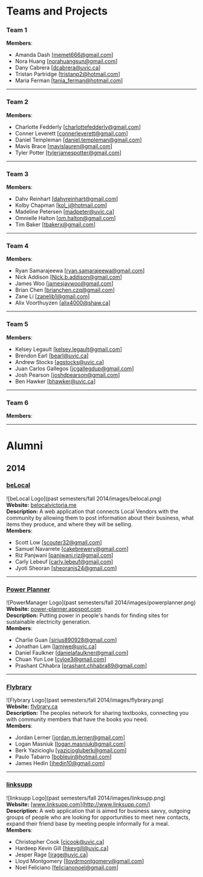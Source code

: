 # Teams and Projects

### Team 1  
**Members**:

- Amanda Dash [[memet666@gmail.com](mailto:memet666@gmail.com)]
- Nora Huang [[norahuangsun@gmail.com](mailto:norahuangsun@gmail.com)]
- Dany Cabrera [[dcabrera@uvic.ca](mailto:dcabrera@uvic.ca)]
- Tristan Partridge [[tristanp2@hotmail.com](mailto:tristanp2@hotmail.com)]
- Maria Ferman [[tania_ferman@hotmail.com](mailto:tania_ferman@hotmail.com)]

---

### Team 2  
**Members**:

- Charlotte Fedderly [[charlottefedderly@gmail.com](mailto:charlottefedderly@gmail.com)]
- Conner Leverett [[connerleverett@gmail.com](mailto:connerleverett@gmail.com)]
- Daniel Templeman [[daniel.templeman@gmail.com](mailto:daniel.templeman@gmail.com)]
- Mavis Brace [[mavislauren@gmail.com](mailto:mavislauren@gmail.com)]
- Tyler Potter [[tylerjamespotter@gmail.com](mailto:tylerjamespotter@gmail.com)]

---

### Team 3  
**Members**:

- Dahv Reinhart [[dahvreinhart@gmail.com](mailto:dahvreinhart@gmail.com)]
- Kolby Chapman [[kol_j@hotmail.com](mailto:kol_j@hotmail.com)]
- Madeline Petersen [[madpeter@uvic.ca](mailto:madpeter@uvic.ca)]
- Omnielle Halton [[om.halton@gmail.com](mailto:om.halton@gmail.com)]
- Tim Baker [[tbakerx@gmail.com](mailto:tbakerx@gmail.com)]

---

### Team 4  
**Members**:

- Ryan Samarajeewa [[ryan.samarajeewa@gmail.com](mailto:ryan.samarajeewa@gmail.com)]
- Nick Addison [[Nick.b.addison@gmail.com](mailto:Nick.b.addison@gmail.com)]
- James Woo [[jamesjaywoo@gmail.com](mailto:jamesjaywoo@gmail.com)]
- Brian Chen [[brianchen.czq@gmail.com](mailto:brianchen.czq@gmail.com)]
- Zane Li [[zanelib1@gmail.com](mailto:zanelib1@gmail.com)]
- Alix Voorthuyzen [[alix4000@shaw.ca](mailto:alix4000@shaw.ca)]

---

### Team 5  
**Members**:

- Kelsey Legault [[kelsey.legault@gmail.com](mailto:kelsey.legault@gmail.com)]
- Brendon Earl [[bearl@uvic.ca](mailto:bearl@uvic.ca)]
- Andrew Stocks [[agstocks@uvic.ca](mailto:agstocks@uvic.ca)]
- Juan Carlos Gallegos [[jcgallegdup@gmail.com](mailto:jcgallegdup@gmail.com)]
- Josh Pearson [[joshdpearson@gmail.com](mailto:joshdpearson@gmail.com)]
- Ben Hawker [[bhawker@uvic.ca](mailto:bhawker@uvic.ca)]

---

### Team 6  
**Members**:

---

# Alumni

## 2014

### [beLocal](https://github.com/beLocalVictoria)  
![beLocal Logo](past semesters/fall 2014/images/belocal.png)  
**Website:** [belocalvictoria.me](https://belocalvictoria.me)  
**Description:** A web application that connects Local Vendors with the community by allowing them to post information about their business, what items they produce, and where they will be selling.  
**Members**:

- Scott Low [[scouter32@gmail.com](mailto:scouter32@gmail.com)]
- Samuel Navarrete [[cakebrewery@gmail.com](mailto:cakebrewery@gmail.com)]
- Riz Panjwani [[panjwani.riz@gmail.com](mailto:panjwani.riz@gmail.com)]
- Carly Lebeuf [[carly.lebeuf@gmail.com](mailto:carly.lebeuf@gmail.com)]
- Jyoti Sheoran [[sheoranjs24@gmail.com](mailto:sheoranjs24@gmail.com)]

---

### [Power Planner](https://github.com/prashantchhabra89/Alternate-Power-Source-Property-Mapper)  
![PowerManager Logo](past semesters/fall 2014/images/powerplanner.png)  
**Website:** [power-planner.appspot.com](http://power-planner.appspot.com/)  
**Description:** Putting power in people's hands for finding sites for sustainable electricity generation.  
**Members**:

- Charlie Guan [[sirius890928@gmail.com](mailto:sirius890928@gmail.com)]
- Jonathan Lam [[lamjwe@uvic.ca](mailto:lamjwe@uvic.ca)]
- Daniel Faulkner [[danielafaulkner@gmail.com](mailto:danielafaulkner@gmail.com)]
- Chuan Yun Loe [[cyloe3@gmail.com](mailto:cyloe3@gmail.com)]
- Prashant Chhabra [[prashant.chhabra89@gmail.com](mailto:prashant.chhabra89@gmail.com)]

---

### [Flybrary](https://github.com/Brkk/textchanger)  
![Flybrary Logo](past semesters/fall 2014/images/flybrary.png)  
**Website:** [flybrary.ca](http://flybrary.ca/)  
**Description:** The peoples network for sharing textbooks, connecting you with community members that have the books you need.  
**Members**:

- Jordan Lerner [[jordan.m.lerner@gmail.com](mailto:jordan.m.lerner@gmail.com)]
- Logan Masniuk [[logan.masniuk@gmail.com](mailto:logan.masniuk@gmail.com)]
- Berk Yazicioglu [[yaziciogluberk@gmail.com](mailto:yaziciogluberk@gmail.com)]
- Paulo Tabarro [[bobleujr@hotmail.com](mailto:bobleujr@hotmail.com)]
- James Hedin [[jhedin10@gmail.com](mailto:jhedin10@gmail.com)]

---

### [linksupp](https://github.com/nfeliciano/mangiamo)  
![linksupp Logo](past semesters/fall 2014/images/linksupp.png)  
**Website:** [www.linksupp.com](http://www.linksupp.com/)  
**Description:** A web application that is aimed for business savvy, outgoing groups of people who are looking for opportunities to meet new contacts, expand their friend base by meeting people informally for a meal.  
**Members**:

- Christopher Cook [[cjcook@uvic.ca](mailto:cjcook@uvic.ca)]
- Hardeep Kevin Gill [[hkevgill@uvic.ca](mailto:hkevgill@uvic.ca)]
- Jesper Rage [[jrage@uvic.ca](mailto:jrage@uvic.ca)]
- Lloyd Montgomery [[lloydrmontgomery@gmail.com](mailto:lloydrmontgomery@gmail.com)]
- Noel Feliciano [[felicianonoel@gmail.com](mailto:felicianonoel@gmail.com)]